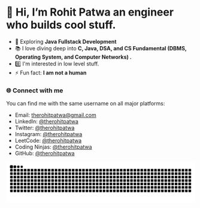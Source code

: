 # 👋 Hi, I’m Rohit Patwa an engineer who builds cool stuff.

- 👀 Exploring **Java Fullstack Development**
- 📚 I love diving deep into **C, Java, DSA, and CS Fundamental (DBMS, Operating System, and Computer Networks) .**
- 0️⃣ I'm interested in low level stuff.
- ⚡ Fun fact: **I am not a human**

 
### 🌐 Connect with me

You can find me with the same username on all major platforms: 

- Email: therohitpatwa@gmail.com
- LinkedIn: [@therohitpatwa](https://linkedin.com/in/therohitpatwa)
- Twitter: [@therohitpatwa](https://twitter.com/therohitpatwa)
- Instagram: [@therohitpatwa](https://instagram.com/therohitpatwa)
- LeetCode: [@therohitpatwa](https://leetcode.com/therohitpatwa)
- Coding Ninjas: [@therohitpatwa](https://www.codingninjas.com/studio/profile/therohitpatwa)
- GitHub: [@therohitpatwa](https://github.com/therohitpatwa)
  
<img src="https://github.com/therohitpatwa/therohitpatwa/blob/output/github-snake-dark.svg" alt="Snake animation" />


<!---
therohitpatwa/therohitpatwa is a ✨ special ✨ repository because its `README.md` (this file) appears on your GitHub profile.
You can click the Preview link to take a look at your changes.
--->
